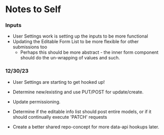 # Notes to Self

### Inputs

- User Settings work is setting up the inputs to be more functional
- Updating the Editable Form List to be more flexible for other submissions too
  - Perhaps this should be more abstract - the inner form component should do the un-wrapping of values and such.

### 12/30/23

- User Settings are starting to get hooked up!
- Determine new/existing and use PUT/POST for update/create.
- Update permissioning.

- Determine if the editable info list should post entire models, or if it should continually execute 'PATCH' requests

- Create a better shared repo-concept for more data-api hookups later.
